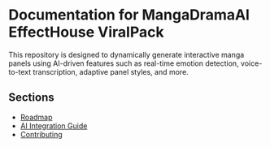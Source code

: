 # Documentation for MangaDramaAI EffectHouse ViralPack

This repository is designed to dynamically generate interactive manga panels using AI-driven features such as real-time emotion detection, voice-to-text transcription, adaptive panel styles, and more.

## Sections
- [Roadmap](roadmap.md)
- [AI Integration Guide](AI_Integration_Guide.md)
- [Contributing](CONTRIBUTING.md)
